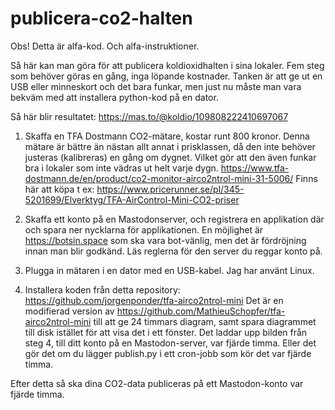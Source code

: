 # publicera-co2-halten

Obs! Detta är alfa-kod. Och alfa-instruktioner.

Så här kan man göra för att publicera koldioxidhalten i sina lokaler. Fem steg som behöver göras en gång, inga löpande kostnader. Tanken är att ge ut en USB eller minneskort och det bara funkar, men just nu måste man vara bekväm med att installera python-kod på en dator.

Så här blir resultatet: https://mas.to/@koldio/109808222410697067

1) Skaffa en TFA Dostmann CO2-mätare, kostar runt 800 kronor. Denna mätare är bättre än nästan allt annat i prisklassen, då den inte behöver justeras (kalibreras) en gång om dygnet. Vilket gör att den även funkar bra i lokaler som inte vädras ut helt varje dygn. https://www.tfa-dostmann.de/en/product/co2-monitor-airco2ntrol-mini-31-5006/
Finns här att köpa t ex: https://www.pricerunner.se/pl/345-5201699/Elverktyg/TFA-AirControl-Mini-CO2-priser

2) Skaffa ett konto på en Mastodonserver, och registrera en applikation där och spara ner nycklarna för applikationen. En möjlighet är https://botsin.space som ska vara bot-vänlig, men det är fördröjning innan man blir godkänd. Läs reglerna för den server du reggar konto på.

3) Plugga in mätaren i en dator med en USB-kabel. Jag har använt Linux.

4) Installera koden från detta repository: https://github.com/jorgenponder/tfa-airco2ntrol-mini Det är en modifierad version av https://github.com/MathieuSchopfer/tfa-airco2ntrol-mini till att ge 24 timmars diagram, samt spara diagrammet till disk istället för att visa det i ett fönster. Det laddar upp bilden från steg 4, till ditt konto på en Mastodon-server, var fjärde timma. Eller det gör det om du lägger publish.py i ett cron-jobb som kör det var fjärde timma.

Efter detta så ska dina CO2-data publiceras på ett Mastodon-konto var fjärde timma.


